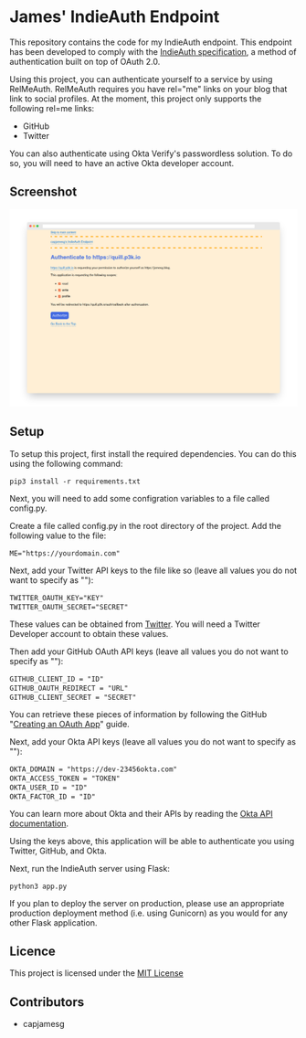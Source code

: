 # James' IndieAuth Endpoint

This repository contains the code for my IndieAuth endpoint. This endpoint has been developed to comply with the [IndieAuth specification](https://indieauth.spec.indieweb.org), a method of authentication built on top of OAuth 2.0.

Using this project, you can authenticate yourself to a service by using RelMeAuth. RelMeAuth requires you have rel="me" links on your blog that link to social profiles. At the moment, this project only supports the following rel=me links:

- GitHub
- Twitter

You can also authenticate using Okta Verify's passwordless solution. To do so, you will need to have an active Okta developer account.

## Screenshot

![Authorization page on the IndieAuth endpoint](screenshot.png)

## Setup

To setup this project, first install the required dependencies. You can do this using the following command:

    pip3 install -r requirements.txt

Next, you will need to add some configration variables to a file called config.py.

Create a file called config.py in the root directory of the project. Add the following value to the file:

    ME="https://yourdomain.com"
    
Next, add your Twitter API keys to the file like so (leave all values you do not want to specify as ""):

    TWITTER_OAUTH_KEY="KEY"
    TWITTER_OAUTH_SECRET="SECRET"

These values can be obtained from [Twitter](https://developer.twitter.com). You will need a Twitter Developer account to obtain these values.

Then add your GitHub OAuth API keys (leave all values you do not want to specify as ""):

    GITHUB_CLIENT_ID = "ID"
    GITHUB_OAUTH_REDIRECT = "URL"
    GITHUB_CLIENT_SECRET = "SECRET"

You can retrieve these pieces of information by following the GitHub "[Creating an OAuth App](https://docs.github.com/en/developers/apps/building-oauth-apps/creating-an-oauth-app)" guide.

Next, add your Okta API keys (leave all values you do not want to specify as ""):

    OKTA_DOMAIN = "https://dev-23456okta.com"
    OKTA_ACCESS_TOKEN = "TOKEN"
    OKTA_USER_ID = "ID"
    OKTA_FACTOR_ID = "ID"

You can learn more about Okta and their APIs by reading the [Okta API documentation](https://developer.okta.com/docs/api/getting-started/).

Using the keys above, this application will be able to authenticate you using Twitter, GitHub, and Okta.

Next, run the IndieAuth server using Flask:

    python3 app.py

If you plan to deploy the server on production, please use an appropriate production deployment method (i.e. using Gunicorn) as you would for any other Flask application.

## Licence

This project is licensed under the [MIT License](LICENSE)

## Contributors

- capjamesg